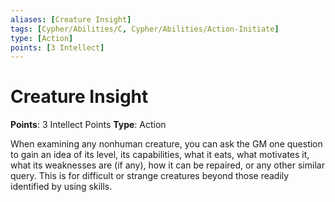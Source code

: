 ```yaml
---
aliases: [Creature Insight]
tags: [Cypher/Abilities/C, Cypher/Abilities/Action-Initiate]
type: [Action]
points: [3 Intellect]
---
```


# Creature Insight

**Points**: 3 Intellect Points
**Type**: Action

When examining any nonhuman creature, you can ask the GM one question to gain an idea of its level, its capabilities, what it eats, what motivates it, what its weaknesses are (if any), how it can be repaired, or any other similar query. This is for difficult or strange creatures beyond those readily identified by using skills.
